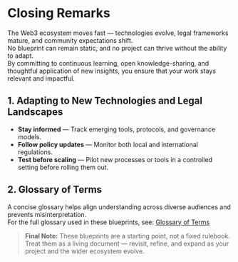 # Closing Remarks

The Web3 ecosystem moves fast — technologies evolve, legal frameworks mature, and community expectations shift.  
No blueprint can remain static, and no project can thrive without the ability to adapt.  
By committing to continuous learning, open knowledge-sharing, and thoughtful application of new insights, you ensure that your work stays relevant and impactful.



## 1. Adapting to New Technologies and Legal Landscapes

- **Stay informed** — Track emerging tools, protocols, and governance models.  
- **Follow policy updates** — Monitor both local and international regulations.  
- **Test before scaling** — Pilot new processes or tools in a controlled setting before rolling them out.



## 2. Glossary of Terms

A concise glossary helps align understanding across diverse audiences and prevents misinterpretation.  
For the full glossary used in these blueprints, see: [Glossary of Terms](../0112_appendices_glossary.md)



> **Final Note:** These blueprints are a starting point, not a fixed rulebook.  
> Treat them as a living document — revisit, refine, and expand as your project and the wider ecosystem evolve.